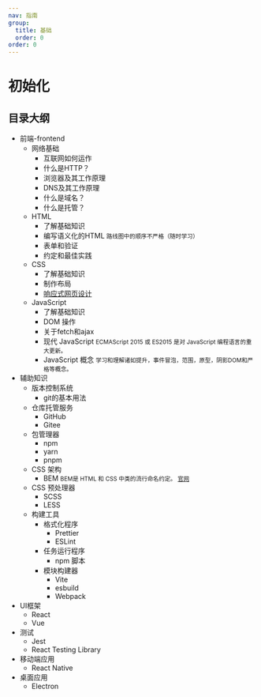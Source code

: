 ```yaml
---
nav: 指南
group:
  title: 基础
  order: 0
order: 0
---
```


# 初始化

## 目录大纲

<Tree>
  <ul>
    <li>
      前端-frontend
      <ul>
        <li>
          网络基础
          <ul>
            <li>
              互联网如何运作
            </li>
            <li>
              什么是HTTP？
            </li>
            <li>
              浏览器及其工作原理
            </li>
            <li>
              DNS及其工作原理
            </li>
            <li>
              什么是域名？
            </li>
            <li>
              什么是托管？
            </li>
          </ul>
        </li>
        <li>
          HTML
          <ul>
            <li>
              了解基础知识
            </li>
            <li>
              编写语义化的HTML
              <small>路线图中的顺序不严格（随时学习）</small>
            </li>
            <li>
              表单和验证
            </li>
            <li>
              约定和最佳实践
            </li>
          </ul>
        </li>
        <li>
          CSS
          <ul>
            <li>
              了解基础知识
            </li>
            <li>
              制作布局
            </li>
            <li>
              <a href="https://www.w3schools.com/css/css_rwd_intro.asp" target="_blank">响应式网页设计</a>
            </li>
          </ul>
        </li>
        <li>
          JavaScript
          <ul>
            <li>
              了解基础知识
            </li>
            <li>
              DOM 操作
            </li>
            <li>
              关于fetch和ajax
            </li>
            <li>
              现代 JavaScript
              <small>ECMAScript 2015 或 ES2015 是对 JavaScript 编程语言的重大更新。</small>
            </li>
            <li>
              JavaScript 概念
              <small>学习和理解诸如提升，事件冒泡，范围，原型，阴影DOM和严格等概念。</small>
            </li>
          </ul>
        </li>
      </ul>
    </li>
    <li>
      辅助知识
      <ul>
        <li>
          版本控制系统
          <ul>
            <li>
              git的基本用法
            </li>
          </ul>
        </li>
        <li>
          仓库托管服务
          <ul>
            <li>
              GitHub
            </li>
            <li>
              Gitee
            </li>
          </ul>
        </li>
        <li>
          包管理器
          <ul>
            <li>
              npm
            </li>
            <li>
              yarn
            </li>
            <li>
              pnpm
            </li>
          </ul>
        </li>
        <li>
          CSS 架构
          <ul>
            <li>
              BEM
              <small>BEM是 HTML 和 CSS 中类的流行命名约定。
                <a href="https://en.bem.info/" target="_blank">官网</a>
              </small>
            </li>
          </ul>
        </li>
        <li>
          CSS 预处理器
          <ul>
            <li>
              SCSS
            </li>
            <li>
              LESS
            </li>
          </ul>
        </li>
        <li>
          构建工具
          <ul>
            <li>
              格式化程序
              <ul>
                <li>Prettier</li>
                <li>ESLint</li>
              </ul>
            </li>
            <li>
              任务运行程序
              <ul>
                <li>npm 脚本</li>
              </ul>
            </li>
            <li>
              模块构建器
              <ul>
                <li>Vite</li>
                <li>esbuild</li>
                <li>Webpack</li>
              </ul>
            </li>
          </ul>
        </li>
      </ul>
    </li>
    <li>
      UI框架
      <ul>
        <li>React</li>
        <li>Vue</li>
      </ul>
    </li>
    <li>
      测试
      <ul>
        <li>Jest</li>
        <li>React Testing Library</li>
      </ul>
    </li>
    <li>
      移动端应用
      <ul>
        <li>React Native</li>
      </ul>
    </li>
    <li>
      桌面应用
      <ul>
        <li>Electron</li>
      </ul>
    </li>
  </ul>
</Tree>
